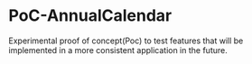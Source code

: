 # PoC-AnnualCalendar
Experimental proof of concept(Poc) to test features that will be implemented in a more consistent application in the future.
